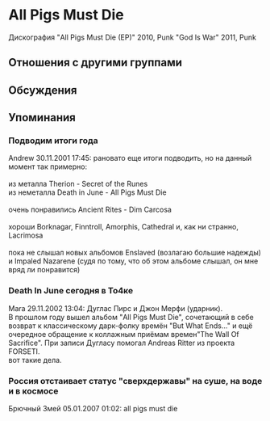 # All Pigs Must Die

Дискография
"All Pigs Must Die (EP)" 2010, Punk
"God Is War" 2011, Punk

## Отношения с другими группами


## Обсуждения


## Упоминания

### Подводим итоги года

Andrew 30.11.2001 17:45:
рановато еще итоги подводить, но на данный момент так примерно:<BR><BR>из металла Therion - Secret of the Runes<BR>из неметалла Death in June - All Pigs Must Die<BR><BR>очень понравились Ancient Rites - Dim Carcosa<BR><BR>хороши Borknagar, Finntroll, Amorphis, Cathedral и, как ни странно, Lacrimosa <BR><BR>пока не слышал новых альбомов Enslaved (возлагаю большие надежды) и Impaled Nazarene (судя по тому, что об этом альбоме слышал, он мне вряд ли понравится)<BR>

### Death In June сегодня в То4ке

Mara 29.11.2002 13:04:
Дуглас Пирс и Джон Мерфи (ударник).<BR>В прошлом году вышел альбом "All Pigs Must Die", сочетающий в себе возврат к классическому дарк-фолку времён "But What Ends…" и ещё очередное обращение к коллажным приёмам времен"The Wall Of Sacrifice". При записи Дугласу помогал Andreas Ritter из проекта FORSETI. <BR>вот такие дела.

### Россия отстаивает статус &quot;сверхдержавы&quot; на суше, на воде и в космосе

Брючный Змей 05.01.2007 01:02:
all pigs must die

